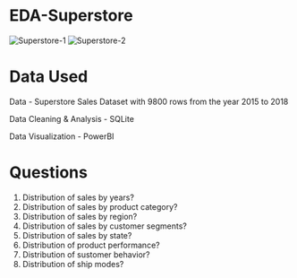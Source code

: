 # EDA-Superstore
![Superstore-1](https://github.com/1nvl/EDA-Superstore/assets/140528919/ed8c0bee-b8ee-43ed-8e81-8cf457214cdf)
![Superstore-2](https://github.com/1nvl/EDA-Superstore/assets/140528919/dcf8f7f6-acd0-48a1-bd55-8bd38262da37)
# Data Used 
Data - Superstore Sales Dataset with 9800 rows from the year 2015 to 2018

Data Cleaning & Analysis - SQLite

Data Visualization - PowerBI
# Questions
1. Distribution of sales by years?
2. Distribution of sales by product category?
3. Distribution of sales by region?
4. Distribution of sales by customer segments?
5. Distribution of sales by state?
6. Distribution of product performance?
7. Distribution of sustomer behavior?
8. Distribution of ship modes?
